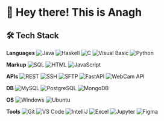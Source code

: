 # 👋 Hey there! This is Anagh

## 🛠️ Tech Stack

**Languages**
![Java](https://img.shields.io/badge/Java-%23ED8B00.svg?style=flat&logo=Java&logoColor=white)
![Haskell](https://img.shields.io/badge/Haskell-%235e5086.svg?style=flat&logo=Haskell&logoColor=white)
![C](https://img.shields.io/badge/C-%2300599C.svg?style=flat&logo=C&logoColor=white)
![Visual Basic](https://img.shields.io/badge/Visual_Basic-%235A2E7B.svg?style=flat&logo=.net&logoColor=white)
![Python](https://img.shields.io/badge/Python-%233B99E3.svg?style=flat&logo=Python&logoColor=white)

**Markup**
![SQL](https://img.shields.io/badge/SQL-%2300f.svg?style=flat&logo=postgresql&logoColor=white)
![HTML](https://img.shields.io/badge/HTML-%23E34F26.svg?style=flat&logo=HTML5&logoColor=white)
![JavaScript](https://img.shields.io/badge/JavaScript-%23F7DF1E.svg?style=flat&logo=JavaScript&logoColor=black)

**APIs**
![REST](https://img.shields.io/badge/REST-%2320232a.svg?style=flat&logo=fastapi&logoColor=white)
![SSH](https://img.shields.io/badge/SSH-%232C3E50.svg?style=flat&logo=gnubash&logoColor=white)
![SFTP](https://img.shields.io/badge/SFTP-%234B8BBE.svg?style=flat&logo=gnubash&logoColor=white)
![FastAPI](https://img.shields.io/badge/FastAPI-%23009688.svg?style=flat&logo=fastapi&logoColor=white)
![WebCam API](https://img.shields.io/badge/WebCam_API-%23626262.svg?style=flat)

**DB**
![MySQL](https://img.shields.io/badge/MySQL-%234479A1.svg?style=flat&logo=MySQL&logoColor=white)
![PostgreSQL](https://img.shields.io/badge/PostgreSQL-%233C5B5B.svg?style=flat&logo=PostgreSQL&logoColor=white)
![MongoDB](https://img.shields.io/badge/MongoDB-%2347A248.svg?style=flat&logo=MongoDB&logoColor=white)

**OS**
![Windows](https://img.shields.io/badge/Windows-%230078D4.svg?style=flat&logo=Windows&logoColor=white)
![Ubuntu](https://img.shields.io/badge/Ubuntu-%23E95420.svg?style=flat&logo=Ubuntu&logoColor=white)

**Tools**
![Git](https://img.shields.io/badge/Git-%23F05033.svg?style=flat&logo=Git&logoColor=white)
![VS Code](https://img.shields.io/badge/VS_Code-%23007ACC.svg?style=flat&logo=visualstudiocode&logoColor=white)
![IntelliJ](https://img.shields.io/badge/IntelliJ_IDEA-%230E6F3D.svg?style=flat&logo=intellijidea&logoColor=white)
![Excel](https://img.shields.io/badge/Excel-%23217346.svg?style=flat&logo=microsoftexcel&logoColor=white)
![Jupyter](https://img.shields.io/badge/Jupyter-%23F37626.svg?style=flat&logo=Jupyter&logoColor=white)
![Figma](https://img.shields.io/badge/Figma-%23F24E1E.svg?style=flat&logo=figma&logoColor=white)
